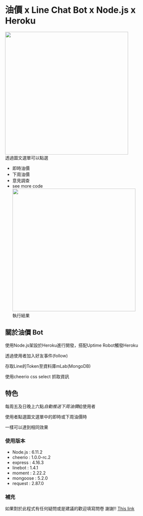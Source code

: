 # 油價 x Line Chat Bot x Node.js x Heroku
<img src="img/demo0.png" width="400"><br />
透過圖文選單可以點選
*   即時油價
*   下周油價
*   意見調查
*   see more code
<img src="img/demo1.png" width="400"><br />
執行結果<br />

## 關於油價 Bot
使用Node.js架設於Heroku進行開發，搭配Uptime Robot觸發Heroku<br />

透過使用者加入好友事件(follow)<br />

存取Line的Token至資料庫mLab(MongoDB)<br />

使用cheerio css select 抓取資訊<br />

## 特色
每周五及日晚上六點*自動推送下周油價*給使用者<br />

使用者點選圖文選單中的即時或下周油價時<br />

一樣可以達到相同效果<br />

### 使用版本
*   Node.js : 6.11.2 <br />
*   cheerio : 1.0.0-rc.2 <br />
*   express : 4.16.3 <br />
*   linebot : 1.4.1 <br />
*   moment : 2.22.2 <br />
*   mongoose : 5.2.0 <br />
*   request : 2.87.0 <br />

### 補充
如果對於此程式有任何疑問或是建議的歡迎填寫問卷 謝謝!!
[This link](https://docs.google.com/forms/d/1SKmggTwMEnMfcWS0oGxE2n6gixcUm63ZIOUN8DByMw4/edit)
